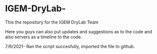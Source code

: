 # IGEM-DryLab-
This the repository for the IGEM DryLab Team

Here you guys can also put updates and suggestions as to the code and also servers as a timeline to the code.

7/6/2021- Ran the script succesfully, imported the file to github.
